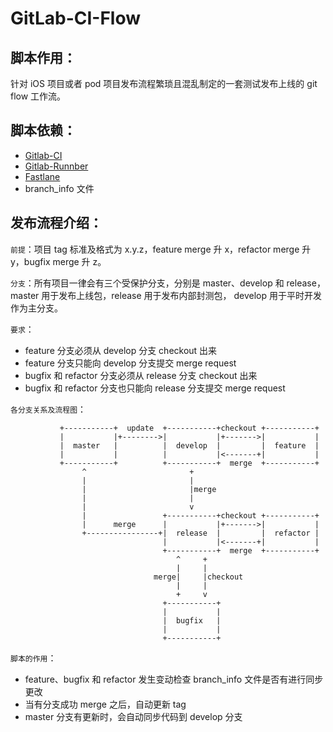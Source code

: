 # GitLab-CI-Flow

## 脚本作用：
针对 iOS 项目或者 pod 项目发布流程繁琐且混乱制定的一套测试发布上线的 git flow 工作流。

## 脚本依赖：
* [Gitlab-CI](https://about.gitlab.com/features/gitlab-ci-cd/)
* [Gitlab-Runnber](https://docs.gitlab.com/runner/)
* [Fastlane](https://github.com/fastlane/fastlane)
* branch_info 文件

## 发布流程介绍：
`前提`：项目 tag 标准及格式为 x.y.z，feature merge 升 x，refactor merge 升 y，bugfix merge 升 z。

`分支`：所有项目一律会有三个受保护分支，分别是 master、develop 和 release，master 用于发布上线包，release 用于发布内部封测包，
develop 用于平时开发作为主分支。

`要求`：
* feature 分支必须从 develop 分支 checkout 出来
* feature 分支只能向 develop 分支提交 merge request
* bugfix 和 refactor 分支必须从 release 分支 checkout 出来
* bugfix 和 refactor 分支也只能向 release 分支提交 merge request

`各分支关系及流程图`：

               +-----------+  update  +-----------+checkout +-----------+
               |           |+-------->|           |+------->|           |
               |  master   |          |  develop  |         |  feature  |
               |           |          |           |<-------+|           |
               +-----------+          +-----------+  merge  +-----------+
                    ^                       +
                    |                       |
                    |                       |merge
                    |                       |
                    |                       v
                    |                 +-----------+checkout +-----------+
                    |      merge      |           |+------->|           |
                    +----------------+|  release  |         |  refactor |
                                      |           |<-------+|           |
                                      +-----------+  merge  +-----------+
                                         ^     +
                                         |     |
                                    merge|     |checkout
                                         |     |
                                         +     v
                                      +-----------+
                                      |           |
                                      |  bugfix   |
                                      |           |
                                      +-----------+
`脚本的作用`：
* feature、bugfix 和 refactor 发生变动检查 branch_info 文件是否有进行同步更改
* 当有分支成功 merge 之后，自动更新 tag
* master 分支有更新时，会自动同步代码到 develop 分支
